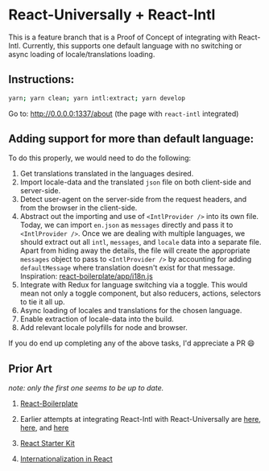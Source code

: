 # React-Universally + React-Intl

This is a feature branch that is a Proof of Concept of integrating with React-Intl. Currently, this supports one default language with no switching or async loading of locale/translations loading.

## Instructions:

```sh
yarn; yarn clean; yarn intl:extract; yarn develop
```
Go to: http://0.0.0.0:1337/about (the page with `react-intl` integrated)

## Adding support for more than default language:

To do this properly, we would need to do the following:

1. Get translations translated in the languages desired.
2. Import locale-data and the translated `json` file on both client-side and server-side.
3. Detect user-agent on the server-side from the request headers, and from the browser in the client-side.
4. Abstract out the importing and use of `<IntlProvider />` into its own file. Today, we can import `en.json` as `messages` directly and pass it to `<IntlProvider />`.  Once we are dealing with multiple languages, we should extract out all `intl`, `messages`, and `locale` data into a separate file. Apart from hiding away the details, the file will create the appropriate `messages` object to pass to `<IntlProvider />` by accounting for adding `defaultMessage` where translation doesn't exist for that message. Inspiration:
[react-boilerplate/app/i18n.js](https://github.com/react-boilerplate/react-boilerplate/blob/dde20e76bc87965eba347373244251a5a36d290d/app/i18n.js#L1)
5. Integrate with Redux for language switching via a toggle. This would mean not only a toggle component, but also reducers, actions, selectors to tie it all up.
6. Async loading of locales and translations for the chosen language.
7. Enable extraction of locale-data into the build.
8. Add relevant locale polyfills for node and browser.

If you do end up completing any of the above tasks, I'd appreciate a PR 😄

## Prior Art
_note: only the first one seems to be up to date._

1. [React-Boilerplate](https://github.com/react-boilerplate/react-boilerplate/blob/master/docs/js/i18n.md)

2. Earlier attempts at integrating React-Intl with React-Universally are [here](https://github.com/ctrlplusb/react-universally/issues/254), [here](https://github.com/ctrlplusb/react-universally/pull/300), and [here](https://github.com/ctrlplusb/react-universally/pull/338)

3. [React Starter Kit](https://github.com/kriasoft/react-starter-kit/blob/feature/react-intl/docs/recipes/how-to-integrate-react-intl.md)

4. [Internationalization in React](https://medium.freecodecamp.org/internationalization-in-react-7264738274a0)
